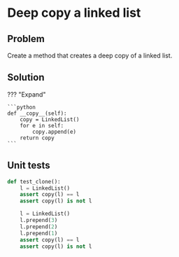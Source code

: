 # Deep copy a linked list

## Problem

Create a method that creates a deep copy of a linked list.

## Solution

??? "Expand"

    ```python
    def __copy__(self):
        copy = LinkedList()
        for e in self:
            copy.append(e)
        return copy
    ```

## Unit tests

```python linenums="1"
def test_clone():
    l = LinkedList()
    assert copy(l) == l
    assert copy(l) is not l

    l = LinkedList()
    l.prepend(3)
    l.prepend(2)
    l.prepend(1)
    assert copy(l) == l
    assert copy(l) is not l
```
